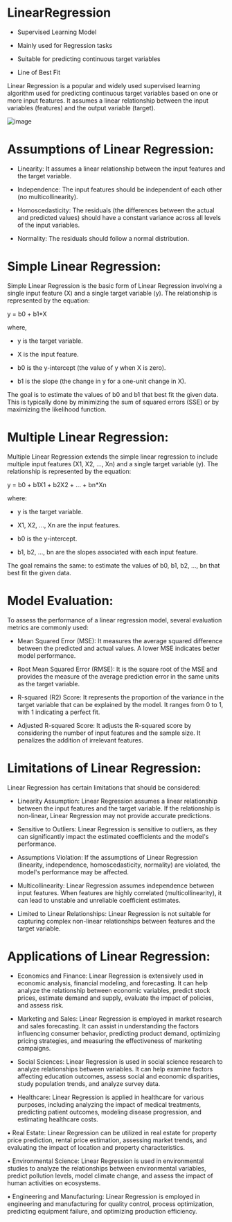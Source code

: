 # LinearRegression

* Supervised Learning Model

*	Mainly used for Regression tasks

*	Suitable for predicting continuous target variables

*	Line of Best Fit

Linear Regression is a popular and widely used supervised learning algorithm used for predicting continuous target variables based on one or more input features. It assumes a linear relationship between the input variables (features) and the output variable (target).

 ![image](https://github.com/Sai-Likhith-Panuganti/LinearRegression/assets/102646751/b3b12f75-a49e-4d98-ba30-597d19a149f0)
  
# Assumptions of Linear Regression:

* Linearity: It assumes a linear relationship between the input features and the target variable.

*	Independence: The input features should be independent of each other (no multicollinearity).

*	Homoscedasticity: The residuals (the differences between the actual and predicted values) should have a constant variance across all levels of the input variables.

*	Normality: The residuals should follow a normal distribution.

# Simple Linear Regression:

Simple Linear Regression is the basic form of Linear Regression involving a single input feature (X) and a single target variable (y). The relationship is represented by the equation:

y = b0 + b1*X

where,

*	y is the target variable.

*	X is the input feature.

*	b0 is the y-intercept (the value of y when X is zero).

*	b1 is the slope (the change in y for a one-unit change in X).

The goal is to estimate the values of b0 and b1 that best fit the given data. This is typically done by minimizing the sum of squared errors (SSE) or by maximizing the likelihood function.

# Multiple Linear Regression:

Multiple Linear Regression extends the simple linear regression to include multiple input features (X1, X2, ..., Xn) and a single target variable (y). The relationship is represented by the equation:

y = b0 + b1X1 + b2X2 + ... + bn*Xn

where:

*	y is the target variable.

*	X1, X2, ..., Xn are the input features.

*	b0 is the y-intercept.

*	b1, b2, ..., bn are the slopes associated with each input feature.

The goal remains the same: to estimate the values of b0, b1, b2, ..., bn that best fit the given data.

# Model Evaluation:

To assess the performance of a linear regression model, several evaluation metrics are commonly used:

*	Mean Squared Error (MSE): It measures the average squared difference between the predicted and actual values. A lower MSE indicates better model performance.

*	Root Mean Squared Error (RMSE): It is the square root of the MSE and provides the measure of the average prediction error in the same units as the target variable.

*	R-squared (R2) Score: It represents the proportion of the variance in the target variable that can be explained by the model. It ranges from 0 to 1, with 1 indicating a perfect fit.

*	Adjusted R-squared Score: It adjusts the R-squared score by considering the number of input features and the sample size. It penalizes the addition of irrelevant features.

# Limitations of Linear Regression:

Linear Regression has certain limitations that should be considered:

*	Linearity Assumption: Linear Regression assumes a linear relationship between the input features and the target variable. If the relationship is non-linear, Linear Regression may not provide accurate predictions.

*	Sensitive to Outliers: Linear Regression is sensitive to outliers, as they can significantly impact the estimated coefficients and the model's performance.

*	Assumptions Violation: If the assumptions of Linear Regression (linearity, independence, homoscedasticity, normality) are violated, the model's performance may be affected.

*	Multicollinearity: Linear Regression assumes independence between input features. When features are highly correlated (multicollinearity), it can lead to unstable and unreliable coefficient estimates.

*	Limited to Linear Relationships: Linear Regression is not suitable for capturing complex non-linear relationships between features and the target variable.

# Applications of Linear Regression:

*	Economics and Finance: Linear Regression is extensively used in economic analysis, financial modeling, and forecasting. It can help analyze the relationship between economic variables, predict stock prices, estimate demand and supply, evaluate the impact of policies, and assess risk.

* Marketing and Sales: Linear Regression is employed in market research and sales forecasting. It can assist in understanding the factors influencing consumer behavior, predicting product demand, optimizing pricing strategies, and measuring the effectiveness of marketing campaigns.

*	Social Sciences: Linear Regression is used in social science research to analyze relationships between variables. It can help examine factors affecting education outcomes, assess social and economic disparities, study population trends, and analyze survey data.

*	Healthcare: Linear Regression is applied in healthcare for various purposes, including analyzing the impact of medical treatments, predicting patient outcomes, modeling disease progression, and estimating healthcare costs.

•	Real Estate: Linear Regression can be utilized in real estate for property price prediction, rental price estimation, assessing market trends, and evaluating the impact of location and property characteristics.

•	Environmental Science: Linear Regression is used in environmental studies to analyze the relationships between environmental variables, predict pollution levels, model climate change, and assess the impact of human activities on ecosystems.

•	Engineering and Manufacturing: Linear Regression is employed in engineering and manufacturing for quality control, process optimization, predicting equipment failure, and optimizing production efficiency.

